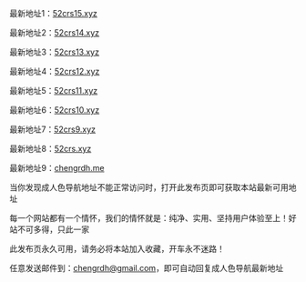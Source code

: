 最新地址1：<a href="https://www.52crs15.xyz">52crs15.xyz</a>

最新地址2：<a href="https://www.52crs14.xyz">52crs14.xyz</a>

最新地址3：<a href="https://www.52crs13.xyz">52crs13.xyz</a>

最新地址4：<a href="https://www.52crs12.xyz">52crs12.xyz</a>

最新地址5：<a href="https://www.52crs11.xyz">52crs11.xyz</a>

最新地址6：<a href="https://www.52crs10.xyz">52crs10.xyz</a> 

最新地址7：<a href="https://www.52crs9.xyz">52crs9.xyz</a> 

最新地址8：<a href="https://www.52crs.xyz">52crs.xyz</a>

最新地址9：<a href="https://www.chengrdh.me">chengrdh.me</a>


当你发现成人色导航地址不能正常访问时，打开此发布页即可获取本站最新可用地址

每一个网站都有一个情怀，我们的情怀就是：纯净、实用、坚持用户体验至上！好站不可多得，只此一家

此发布页永久可用，请务必将本站加入收藏，开车永不迷路！

任意发送邮件到：chengrdh@gmail.com，即可自动回复成人色导航最新地址
